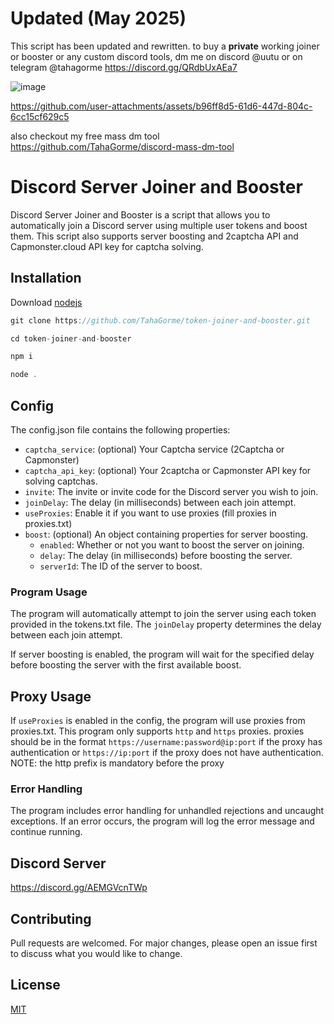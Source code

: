 # Updated (May 2025)
This script has been updated and rewritten. to buy a **private** working joiner or booster  or any custom discord tools, dm me on discord @uutu or on telegram @tahagorme
https://discord.gg/QRdbUxAEa7

![image](https://github.com/user-attachments/assets/abaee64d-a849-4a44-a4e1-b2226b095569)


https://github.com/user-attachments/assets/b96ff8d5-61d6-447d-804c-6cc15cf629c5



also checkout my free mass dm tool https://github.com/TahaGorme/discord-mass-dm-tool 
# Discord Server Joiner and Booster

Discord Server Joiner and Booster is a script that allows you to automatically join a Discord server using multiple user tokens and boost them. This script also supports server boosting and 2captcha API and Capmonster.cloud API key for captcha solving.



## Installation

Download [nodejs](https://nodejs.org/)



```javascript
git clone https://github.com/TahaGorme/token-joiner-and-booster.git
```

```javascript
cd token-joiner-and-booster
```

```bash
npm i
```

```javascript
node .
```
## Config

The config.json file contains the following properties:
- `captcha_service`: (optional) Your Captcha service (2Captcha or Capmonster)
- `captcha_api_key`: (optional) Your 2captcha or Capmonster API key for solving captchas.
- `invite`: The invite or invite code for the Discord server you wish to join.
- `joinDelay`: The delay (in milliseconds) between each join attempt.
- `useProxies`: Enable it if you want to use proxies (fill proxies in proxies.txt)
- `boost`: (optional) An object containing properties for server boosting.
    - `enabled`: Whether or not you want to boost the server on joining.
    - `delay`: The delay (in milliseconds) before boosting the server.
    - `serverId`: The ID of the server to boost.

### Program Usage

The program will automatically attempt to join the server using each token provided in the tokens.txt file. The `joinDelay` property determines the delay between each join attempt. 

If server boosting is enabled, the program will wait for the specified delay before boosting the server with the first available boost.


## Proxy Usage
If `useProxies` is enabled in the config, the program will use proxies from proxies.txt.
This program only supports `http` and `https` proxies.
proxies should be in the format `https://username:password@ip:port` if the proxy has authentication or `https://ip:port` if the proxy does not have authentication. 
NOTE: the http prefix is mandatory before the proxy 

### Error Handling

The program includes error handling for unhandled rejections and uncaught exceptions. If an error occurs, the program will log the error message and continue running.

## Discord Server
https://discord.gg/AEMGVcnTWp

## Contributing
Pull requests are welcomed. For major changes, please open an issue first to discuss what you would like to change.


## License
[MIT](https://choosealicense.com/licenses/mit/)
